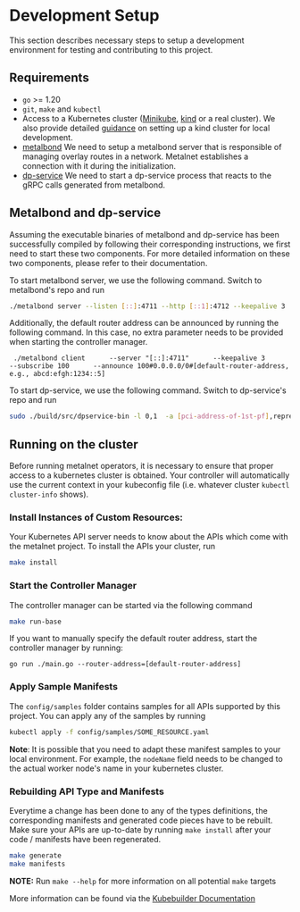 # Development Setup
This section describes necessary steps to setup a development environment for testing and contributing to this project.


## Requirements
* `go` >= 1.20
* `git`, `make` and `kubectl`
* Access to a Kubernetes cluster ([Minikube](https://minikube.sigs.k8s.io/docs/), [kind](https://kind.sigs.k8s.io/) or a
  real cluster). We also provide detailed [guidance](./kind_install.md) on setting up a kind cluster for local development.
* [metalbond](https://github.com/ironcore-dev/metalbond) We need to setup a metalbond server that is responsible of managing overlay routes in a network. Metalnet establishes a connection with it during the initialization.
* [dp-service](https://github.com/ironcore-dev/dpservice) We need to start a dp-service process that reacts to the gRPC calls generated from metalbond.


## Metalbond and dp-service
Assuming the executable binaries of metalbond and dp-service has been successfully compiled by following their corresponding instructions, we first need to start these two components. For more detailed information on these two components, please refer to their documentation.

To start metalbond server, we use the following command. Switch to metalbond's repo and run
```sh
./metalbond server --listen [::]:4711 --http [::1]:4712 --keepalive 3
```

Additionally, the default router address can be announced by running the following command. In this case, no extra parameter needs to be provided when starting the controller manager.

```
 ./metalbond client      --server "[::]:4711"      --keepalive 3      --subscribe 100      --announce 100#0.0.0.0/0#[default-router-address, e.g., abcd:efgh:1234::5]
```

To start dp-service, we use the following command. Switch to dp-service's repo and run
```sh
sudo ./build/src/dpservice-bin -l 0,1  -a [pci-address-of-1st-pf],representor=[vf-in-use, e.g., 0-4]  -a [pci-address-of-2nd-pf] --proc-type=primary --log-level user1:8  -- --pf0=[interface-name-of-1st-pf] --pf1=[interface-name-of-2nd-pf] --vf-pattern=[interface-name-patternof-vfs, e.g., ens1f0npf0vf] --ipv6=[ipv6-addr-of-host] --no-stats --no-offload

```

## Running on the cluster
Before running metalnet operators, it is necessary to ensure that proper access to a kubernetes cluster is obtained. Your controller will automatically use the current context in your kubeconfig file (i.e. whatever cluster `kubectl cluster-info` shows).

### Install Instances of Custom Resources:
Your Kubernetes API server needs to know about the APIs which come with the metalnet project. To install the APIs your cluster, run
```sh
make install
```
### Start the Controller Manager
The controller manager can be started via the following command
```sh
make run-base
```

If you want to manually specify the default router address, start the controller manager by running:
```
go run ./main.go --router-address=[default-router-address]
```

### Apply Sample Manifests
The `config/samples` folder contains samples for all APIs supported by this project. You can apply any of the samples by
running

```sh
kubectl apply -f config/samples/SOME_RESOURCE.yaml
```
**Note**: It is possible that you need to adapt these manifest samples to your local environment. For example, the `nodeName` field needs to be changed to the actual worker node's name in your kubernetes cluster.

### Rebuilding API Type and Manifests

Everytime a change has been done to any of the types definitions, the corresponding manifests and generated code pieces
have to be rebuilt. Make sure your APIs are up-to-date by running `make install` after your code / manifests
have been regenerated.

```sh
make generate
make manifests
```
**NOTE:** Run `make --help` for more information on all potential `make` targets

More information can be found via the [Kubebuilder Documentation](https://book.kubebuilder.io/introduction.html)

